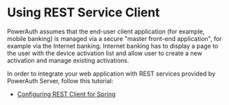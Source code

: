 # Using REST Service Client

PowerAuth assumes that the end-user client application (for example, mobile banking) is managed via a secure "master front-end application", for example via the Internet banking. Internet banking has to display a page to the user with the device activation list and allow user to create a new activation and manage existing activations.

In order to integrate your web application with REST services provided by PowerAuth Server, follow this tutorial:

- [Configuring REST Client for Spring](./Configuring-REST-Client-for-Spring.md)
